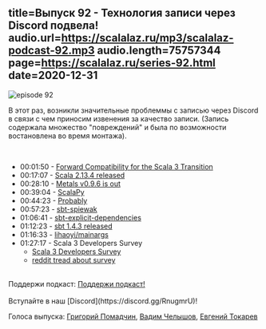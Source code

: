 title=Выпуск 92 - Технология записи через Discord подвела!
audio.url=https://scalalaz.ru/mp3/scalalaz-podcast-92.mp3
audio.length=75757344
page=https://scalalaz.ru/series-92.html
date=2020-12-31
----
![episode 92](https://scalalaz.ru/img/episode92.png)

В этот раз, возникли значительные проблеммы с записью через Discord в связи с чем приносим извенения за качество записи.
(Запись содержала множество "повреждений" и была по возможности востановлена во время монтажа).

<br/>

* 00:01:50 - [Forward Compatibility for the Scala 3 Transition](https://scala-lang.org/blog/2020/11/19/scala-3-forward-compat.html)
* 00:17:07 - [Scala 2.13.4 released](https://github.com/scala/scala/releases/tag/v2.13.4)
* 00:28:10 - [Metals v0.9.6 is out](https://scalameta.org/metals/blog/2020/11/20/lithium.html)
* 00:39:04 - [ScalaPy](https://scalapy.dev/)
* 00:44:23 - [Probably](https://github.com/propensive/probably/)
* 00:57:23 - [sbt-spiewak](https://github.com/djspiewak/sbt-spiewak)
* 01:06:41 - [sbt-explicit-dependencies](https://github.com/cb372/sbt-explicit-dependencies?s=09)
* 01:12:23 - [sbt 1.4.3 released](https://eed3si9n.com/sbt-1.4.3)
* 01:16:33 - [lihaoyi/mainargs](https://github.com/lihaoyi/mainargs)
* 01:27:17 - Scala 3 Developers Survey
	- [Scala 3 Developers Survey](https://softwaremill.com/scala-3-developers-survey/)
	- [reddit tread about survey](https://www.reddit.com/r/scala/comments/k0784a/scala_developers_survey/)


<br/>
Поддержи подкаст:
<a href="https://www.patreon.com/bePatron?u=8074802" data-patreon-widget-type="become-patron-button">Поддержи подкаст!</a><script async src="https://c6.patreon.com/becomePatronButton.bundle.js"></script>
<br/>

<br/>
Вступайте в наш [Discord](https://discord.gg/RnugmrU)!
<br/>

Голоса выпуска:
[Григорий Помадчин](https://github.com/pomadchin),
[Вадим Челышов](https://github.com/dos65),
[Евгений Токарев](https://twitter.com/strobegen)

